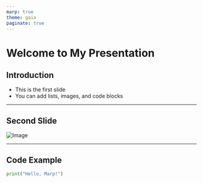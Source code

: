 ```yaml
---
marp: true
theme: gaia
paginate: true
---
```


# Welcome to My Presentation

## Introduction

- This is the first slide
- You can add lists, images, and code blocks

---

## Second Slide

![Image](https://example.com/image.jpg)

---

## Code Example

```python
print("Hello, Marp!")
```
